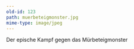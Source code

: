 ```yaml
---
old-id: 123
path: muerbeteigmonster.jpg
mime-type: image/jpeg
---
```

Der epische Kampf gegen das Mürbeteigmonster
